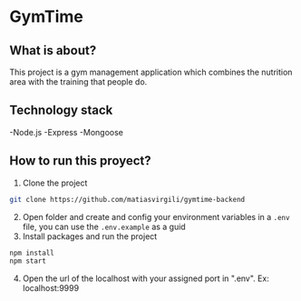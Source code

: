 # GymTime

## What is about?

This project is a gym management application which combines the nutrition area with the training that people do.

## Technology stack

-Node.js
-Express
-Mongoose

## How to run this proyect?

1. Clone the project

```sh
git clone https://github.com/matiasvirgili/gymtime-backend
```

2. Open folder and create and config your environment variables in a `.env` file, you can use the `.env.example` as a guid
3. Install packages and run the project

```sh
npm install
npm start
```

4. Open the url of the localhost with your assigned port in ".env". Ex: localhost:9999
